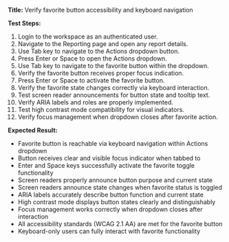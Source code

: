 **Title:** Verify favorite button accessibility and keyboard navigation

**Test Steps:**
1. Login to the workspace as an authenticated user.
2. Navigate to the Reporting page and open any report details.
3. Use Tab key to navigate to the Actions dropdown button.
4. Press Enter or Space to open the Actions dropdown.
5. Use Tab key to navigate to the favorite button within the dropdown.
6. Verify the favorite button receives proper focus indication.
7. Press Enter or Space to activate the favorite button.
8. Verify the favorite state changes correctly via keyboard interaction.
9. Test screen reader announcements for button state and tooltip text.
10. Verify ARIA labels and roles are properly implemented.
11. Test high contrast mode compatibility for visual indicators.
12. Verify focus management when dropdown closes after favorite action.

**Expected Result:**
* Favorite button is reachable via keyboard navigation within Actions dropdown
* Button receives clear and visible focus indicator when tabbed to
* Enter and Space keys successfully activate the favorite toggle functionality
* Screen readers properly announce button purpose and current state
* Screen readers announce state changes when favorite status is toggled
* ARIA labels accurately describe button function and current state
* High contrast mode displays button states clearly and distinguishably
* Focus management works correctly when dropdown closes after interaction
* All accessibility standards (WCAG 2.1 AA) are met for the favorite button
* Keyboard-only users can fully interact with favorite functionality